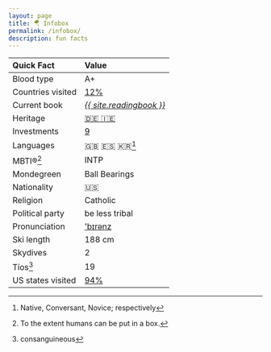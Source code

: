 ```yaml
---
layout: page
title: 🪂 Infobox
permalink: /infobox/
description: fun facts
---
```

| Quick Fact | Value |
| :---    | :---  |
| Blood type | A+ |
| Countries visited | <a href="/countries/">12%</a> |
| Current book | *<a href="/books/">{{ site.readingbook }}</a>*
| Heritage | <a href="/ancestry/">🇩🇪 🇮🇪</a> |
| Investments | <a href="/invest/">9</a> |
| Languages | 🇬🇧 🇪🇸 🇰🇷[^1] |
| MBTI®[^2] | INTP |
| Mondegreen | Ball Bearings
| Nationality | 🇺🇸 |
| Religion | Catholic |
| Political party | be less tribal |
| Pronunciation | <a href="/assets/audio/berens.mp3">'b&#x026A;r&#x0259;nz</a> |
| Ski length | 188 cm |
| Skydives | 2 |
| Tíos[^3] | 19 |
| US states visited | <a href="/states/">94%</a> |

[^1]: Native, Conversant, Novice; respectively
[^2]: To the extent humans can be put in a box.
[^3]: consanguineous